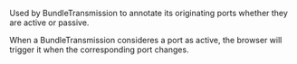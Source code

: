 Used by BundleTransmission to annotate its originating ports whether they are active or passive.

When a BundleTransmission consideres a port as active, the browser will trigger it when the corresponding port changes.